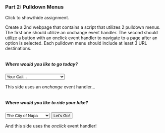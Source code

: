 ### Part 2: Pulldown Menus

<p id="flip">Click to show/hide assignment.</p>
<div id="panel">

Create a 2nd webpage that contains a script that utilizes 2 pulldown menus. The first one should utilize an onchange event handler. The second should utilize a button with an onclick event handler to navigate to a page after an option is selected. Each pulldown menu should include at least 3 URL destinations. 

</div>

<div class="row">
<div class="one-half column">
<form>
<h5>Where would <em>you</em> like to go today?</h5>
<span class="button-row">
<select name="theOptionsAreEndless" onchange="reLocator(this.form);">
<option value="#">Your Call...</option>
<option value="https://www.antelopecanyon.com">Antelope Canyon</option>
<option value="https://www.nps.gov/arch/index.htm">Arches National Park</option>
<option value="https://www.nps.gov/brca/index.htm">Bryce Canyon</option>
<option value="https://en.wikipedia.org/wiki/Canyonlands_National_Park">Canyon Lands National Park</option>
<option value="https://en.wikipedia.org/wiki/Capitol_Reef_National_Park">Capitol Reef National Park</option>
<option value="https://www.nps.gov/zion/index.htm">Zion National Park</option>
</select>
</span>
</form>

This side uses an *onchange* event handler...

</div>
<div class="one-half column">
<form>
<h5>Where would you like to ride your bike?</h5>
<span class="button-row">
<select name="theOptionsAreEndless">
<option value="https://www.cityofnapa.org">The City of Napa</option>
<option value="https://www.parksconservancy.org/parks/fort-funston">Fort Funston</option>
<option value="https://www.parks.ca.gov/?page_id=471">Mount Tamalpais</option>
<option value="https://parks.smcgov.org/san-bruno-mountain-state-county-park">San Bruno Mountain</option>
</select>
<input type="button" class="button-primary" value="Let's Go!" onclick="reLocator(this.form)">
</span>
</form>

And this side uses the *onclick* event handler!

</div>
</div>


<script>
const reLocator = aFormAway => {
     window.location = aFormAway.theOptionsAreEndless.options[aFormAway.theOptionsAreEndless.selectedIndex].value;
}
</script>
